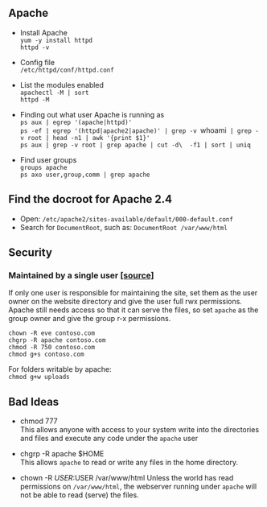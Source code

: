 ## Apache
- Install Apache  
`yum -y install httpd`  
`httpd -v`

- Config file  
`/etc/httpd/conf/httpd.conf`

- List the modules enabled  
`apachectl -M | sort`  
`httpd -M`

- Finding out what user Apache is running as  
`ps aux | egrep '(apache|httpd)'`  
`ps -ef | egrep '(httpd|apache2|apache)' | grep -v `whoami` | grep -v root | head -n1 | awk '{print $1}'`  
`ps aux | grep -v root | grep apache | cut -d\  -f1 | sort | uniq`  

- Find user groups  
`groups apache`  
`ps axo user,group,comm | grep apache`  


## Find the docroot for Apache 2.4
- Open: `/etc/apache2/sites-available/default/000-default.conf`
- Search for `DocumentRoot`, such as: `DocumentRoot /var/www/html`


## Security
### Maintained by a single user [[source]](http://serverfault.com/questions/357108/what-permissions-should-my-website-files-folders-have-on-a-linux-webserver)


If only one user is responsible for maintaining the site, set them as the user owner on the website directory and give the user full rwx permissions. Apache still needs access so that it can serve the files, so set `apache` as the group owner and give the group r-x permissions.

```
chown -R eve contoso.com  
chgrp -R apache contoso.com  
chmod -R 750 contoso.com  
chmod g+s contoso.com  
```

For folders writable by apache:  
`chmod g+w uploads`


## Bad Ideas
- chmod 777  
This allows anyone with access to your system write into the directories and files and execute any code under the `apache` user

- chgrp -R apache $HOME  
This allows `apache` to read or write any files in the home directory.

- chown -R $USER:$USER /var/www/html
Unless the world has read permissions on `/var/www/html`, the webserver running under `apache` will not be able to read (serve) the files.

